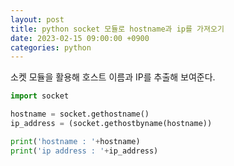 ```yaml
---
layout: post
title: python socket 모듈로 hostname과 ip를 가져오기
date: 2023-02-15 09:00:00 +0900
categories: python
---
```


소켓 모듈을 활용해 호스트 이름과 IP를 추출해 보여준다.

```python
import socket

hostname = socket.gethostname()
ip_address = (socket.gethostbyname(hostname))

print('hostname : '+hostname)
print('ip address : '+ip_address)
```
